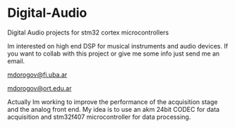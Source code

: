 # Digital-Audio
Digital Audio projects for stm32 cortex microcontrollers

Im interested on high end DSP for musical instruments and audio devices. If you want to collab with this project or give me some info just send me an email.

mdorogov@fi.uba.ar

mdorogov@ort.edu.ar

Actually Im working to improve the performance of the acquisition stage and the analog front end. My idea is to use an akm 24bit CODEC for data acquisition and stm32f407 microcontroller for data processing.


 
